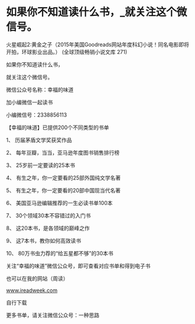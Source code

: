# 如果你不知道读什么书，_就关注这个微信号。

火星崛起2:黄金之子（2015年美国Goodreads网站年度科幻小说！同名电影即将开拍，环球影业出品。） (全球顶级畅销小说文库 271)

如果你不知道读什么书，

就关注这个微信号。

微信公众号名称：幸福的味道

加小编微信一起读书

小编微信号：2338856113

【幸福的味道】已提供200个不同类型的书单

1、 历届茅盾文学奖获奖作品

2、 每年豆瓣，当当，亚马逊年度图书销售排行榜

3、 25岁前一定要读的25本书

4、 有生之年，你一定要看的25部外国纯文学名著

5、 有生之年，你一定要看的20部中国现当代名著

6、 美国亚马逊编辑推荐的一生必读书单100本

7、 30个领域30本不容错过的入门书

8、 这20本书，是各领域的巅峰之作

9、 这7本书，教你如何高效读书

10、 80万书虫力荐的“给五星都不够”的30本书

关注“幸福的味道”微信公众号，即可查看对应书单和得到电子书

也可以在我的网站（周读）

www.ireadweek.com

自行下载

更多书单，请关注微信公众号：一种思路